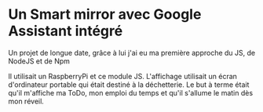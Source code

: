 <!-- Smart Mirror -->
# Un Smart mirror avec Google Assistant intégré

Un projet de longue date, grâce à lui j'ai eu ma première approche du JS, de NodeJS et de Npm

Il utilisait un RaspberryPi et ce module JS. L'affichage utilisait un écran d'ordinateur portable qui était destiné à la déchetterie. Le but à terme était qu'il m'affiche ma ToDo, mon emploi du temps et qu'il s'allume le matin dès mon réveil.